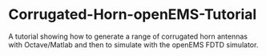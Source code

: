 # Corrugated-Horn-openEMS-Tutorial
A tutorial showing how to generate a range of corrugated horn antennas with Octave/Matlab and then to simulate with the openEMS FDTD simulator.
